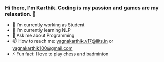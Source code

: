 ### Hi there, I'm Karthik. Coding is my passion and games are my relaxation.  👋

<!--
**Karthik1000/Karthik1000** is a ✨ _special_ ✨ repository because its `README.md` (this file) appears on your GitHub profile.

Here are some ideas to get you started:
-->
- 🔭 I’m currently working as Student
- 🌱 I’m currently learning NLP 
- 💬 Ask me about Programming
- 📫 How to reach me: yagnakarthik.v17@iiits.in or yagnakarthik100@gmail.com
- ⚡ Fun fact: I love to play chess and badminton

